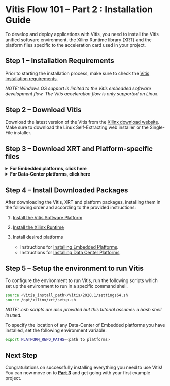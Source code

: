 # Vitis Flow 101 – Part 2 : Installation Guide

To develop and deploy applications with Vitis, you need to install the Vitis unified software environment, the Xilinx Runtime library (XRT) and the platform files specific to the acceleration card used in your project.



## Step 1 – Installation Requirements

Prior to starting the installation process, make sure to check the [Vitis installation requirements](https://www.xilinx.com/html_docs/xilinx2020_1/vitis_doc/aqm1532064088764.html).

*NOTE: Windows OS support is limited to the Vitis embedded software development flow. The Vitis acceleration flow is only supported on Linux.*



## Step 2 – Download Vitis

Download the latest version of the Vitis from the [Xilinx download website](https://www.xilinx.com/support/download/index.html/content/xilinx/en/downloadNav/vitis.html). Make sure to download the Linux Self-Extracting web installer or the Single-File installer.



## Step 3 – Download XRT and Platform-specific files

<details>

<summary><b>For Embedded platforms, click here</b></summary>

Xilinx provides base platforms for the ZCU102 and ZCU104 cards. Before installing a platform, you need to download the following packages:

1. XRT
2. Base platform
3. Common image

The packages required for each platform can be found on the corresponding download pages:

* [ZCU102](https://www.xilinx.com/support/download/index.html/content/xilinx/en/downloadNav/embedded-platforms.html)

* [ZCU104](https://www.xilinx.com/support/download/index.html/content/xilinx/en/downloadNav/embedded-platforms.html)

</details>

<details>

<summary><b>For Data-Center platforms, click here</b></summary>

Xilinx provides base platforms for the Alveo U200, U250, U50 and U280 data-center acceleration cards. Before installing a platform, you need to download the following packages:

1. Xilinx Runtime (XRT)

2. Deployment Target Platform

3. Development Target Platform

The packages required for each platform can be found on the corresponding download pages:

* [U200](https://www.xilinx.com/products/boards-and-kits/alveo/u200.html#gettingStarted)

* [U250](https://www.xilinx.com/products/boards-and-kits/alveo/u250.html#gettingStarted)

* [U50](https://www.xilinx.com/products/boards-and-kits/alveo/u50.html#gettingStarted)

* [U280](https://www.xilinx.com/products/boards-and-kits/alveo/u280.html#gettingStarted)

</details>

## Step 4 – Install Downloaded Packages

After downloading the Vitis, XRT and platform packages, installing them in the following order and according to the provided instructions:

1. [Install the Vitis Software Platform](https://www.xilinx.com/html_docs/xilinx2020_1/vitis_doc/juk1557377661419.html)

2. [Install the Xilinx Runtime](https://www.xilinx.com/html_docs/xilinx2020_1/vitis_doc/pjr1542153622642.html)

3. Install desired platforms
    * Instructions for [Installing Embedded Platforms](https://www.xilinx.com/html_docs/xilinx2020_1/vitis_doc/rvu1542160683426.html).
    * Instructions for [Installing Data Center Platforms](https://www.xilinx.com/html_docs/xilinx2020_1/vitis_doc/lop1542162543761.html)



## Step 5 – Setup the environment to run Vitis

To configure the environment to run Vitis, run the following scripts which set up the environment to run in a specific command shell.

```bash
source <Vitis_install_path>/Vitis/2020.1/settings64.sh
source /opt/xilinx/xrt/setup.sh
```

*NOTE: .csh scripts are also provided but this tutorial assumes a bash shell is used.*

To specify the location of any Data-Center of Embedded platforms you have installed, set the following environment variable:

```bash
export PLATFORM_REPO_PATHS=<path to platforms>
```

 

## Next Step

Congratulations on successfully installing everything you need to use Vitis! You can now move on to [**Part 3**](./Part3.md) and get going with your first example project.